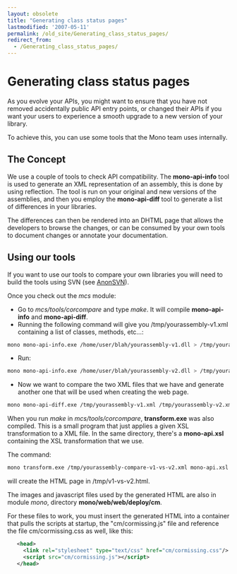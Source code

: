 ```yaml
---
layout: obsolete
title: "Generating class status pages"
lastmodified: '2007-05-11'
permalink: /old_site/Generating_class_status_pages/
redirect_from:
  - /Generating_class_status_pages/
---
```


Generating class status pages
=============================

As you evolve your APIs, you might want to ensure that you have not removed accidentally public API entry points, or changed their APIs if you want your users to experience a smooth upgrade to a new version of your library.

To achieve this, you can use some tools that the Mono team uses internally.

The Concept
-----------

We use a couple of tools to check API compatibility. The **mono-api-info** tool is used to generate an XML representation of an assembly, this is done by using reflection. The tool is run on your original and new versions of the assemblies, and then you employ the **mono-api-diff** tool to generate a list of differences in your libraries.

The differences can then be rendered into an DHTML page that allows the developers to browse the changes, or can be consumed by your own tools to document changes or annotate your documentation.

Using our tools
---------------

If you want to use our tools to compare your own libraries you will need to build the tools using SVN (see [AnonSVN]({{site.github.url}}/old_site/SourceCodeRepository)).

Once you check out the *mcs* module:

-   Go to *mcs/tools/corcompare* and type *make*. It will compile **mono-api-info** and **mono-api-diff**.
-   Running the following command will give you /tmp/yourassembly-v1.xml containing a list of classes, methods, etc...:

<!-- -->

``` bash
mono mono-api-info.exe /home/user/blah/yourassembly-v1.dll > /tmp/yourassembly-v1.xml
```

-   Run:

<!-- -->

``` bash
mono mono-api-info.exe /home/user/blah/yourassembly-v2.dll > /tmp/yourassembly-v2.xml
```

-   Now we want to compare the two XML files that we have and generate another one that will be used when creating the web page.

<!-- -->

``` bash
mono mono-api-diff.exe /tmp/yourassembly-v1.xml /tmp/yourassembly-v2.xml > /tmp/yourassembly-compare-v1-vs-v2.xml
```

When you run *make* in *mcs/tools/corcompare*, **transform.exe** was also compiled. This is a small program that just applies a given XSL transformation to a XML file. In the same directory, there's a **mono-api.xsl** containing the XSL transformation that we use.

The command:

``` bash
mono transform.exe /tmp/yourassembly-compare-v1-vs-v2.xml mono-api.xsl > /tmp/v1-vs-v2.html
```

will create the HTML page in /tmp/v1-vs-v2.html.

The images and javascript files used by the generated HTML are also in module *mono*, directory **mono/web/web/deploy/cm**.

For these files to work, you must insert the generated HTML into a container that pulls the scripts at startup, the "cm/cormissing.js" file and reference the file cm/cormissing.css as well, like this:

``` xml
   <head>
     <link rel="stylesheet" type="text/css" href="cm/cormissing.css"/>
     <script src="cm/cormissing.js"></script>
   </head>
```

